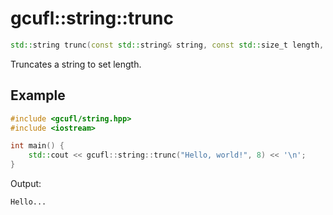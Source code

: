 # gcufl::string::trunc
```cpp
std::string trunc(const std::string& string, const std::size_t length, const std::string& suffix = "...") noexcept;
```
Truncates a string to set length.
## Example
```cpp
#include <gcufl/string.hpp>
#include <iostream>

int main() {
	std::cout << gcufl::string::trunc("Hello, world!", 8) << '\n';
}
```
Output:
```
Hello...
```
